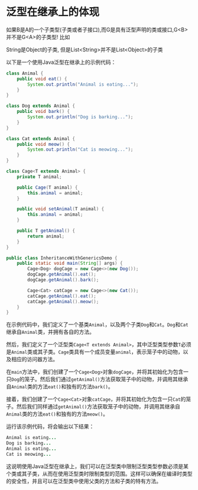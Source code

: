# 泛型在继承上的体现

如果B是A的一个子类型(子类或者子接口),而G是具有泛型声明的类或接口,G\<B>并不是G\<A>的子类型!
比如

String是Object的子类, 但是List\<String>并不是List\<Object>的子类

以下是一个使用Java泛型在继承上的示例代码：

```java
class Animal {
    public void eat() {
        System.out.println("Animal is eating...");
    }
}

class Dog extends Animal {
    public void bark() {
        System.out.println("Dog is barking...");
    }
}

class Cat extends Animal {
    public void meow() {
        System.out.println("Cat is meowing...");
    }
}

class Cage<T extends Animal> {
    private T animal;

    public Cage(T animal) {
        this.animal = animal;
    }

    public void setAnimal(T animal) {
        this.animal = animal;
    }

    public T getAnimal() {
        return animal;
    }
}

public class InheritanceWithGenericsDemo {
    public static void main(String[] args) {
        Cage<Dog> dogCage = new Cage<>(new Dog());
        dogCage.getAnimal().eat();
        dogCage.getAnimal().bark();

        Cage<Cat> catCage = new Cage<>(new Cat());
        catCage.getAnimal().eat();
        catCage.getAnimal().meow();
    }
}
```

在示例代码中，我们定义了一个基类`Animal`，以及两个子类`Dog`和`Cat`。`Dog`和`Cat`继承自`Animal`类，并拥有各自的方法。

然后，我们定义了一个泛型类`Cage<T extends Animal>`，其中泛型类型参数`T`必须是`Animal`类或其子类。`Cage`类具有一个成员变量`animal`，表示笼子中的动物，以及相应的访问器方法。

在`main`方法中，我们创建了一个`Cage<Dog>`对象`dogCage`，并将其初始化为包含一只`Dog`的笼子。然后我们通过`getAnimal()`方法获取笼子中的动物，并调用其继承自`Animal`类的方法`eat()`和独有的方法`bark()`。

接着，我们创建了一个`Cage<Cat>`对象`catCage`，并将其初始化为包含一只`Cat`的笼子。然后我们同样通过`getAnimal()`方法获取笼子中的动物，并调用其继承自`Animal`类的方法`eat()`和独有的方法`meow()`。

运行该示例代码，将会输出以下结果：

```java
Animal is eating...
Dog is barking...
Animal is eating...
Cat is meowing...
```

这说明使用Java泛型在继承上，我们可以在泛型类中限制泛型类型参数必须是某个类或其子类，从而在使用泛型类时限制类型的范围。这样可以确保在编译时类型的安全性，并且可以在泛型类中使用父类的方法和子类的特有方法。
